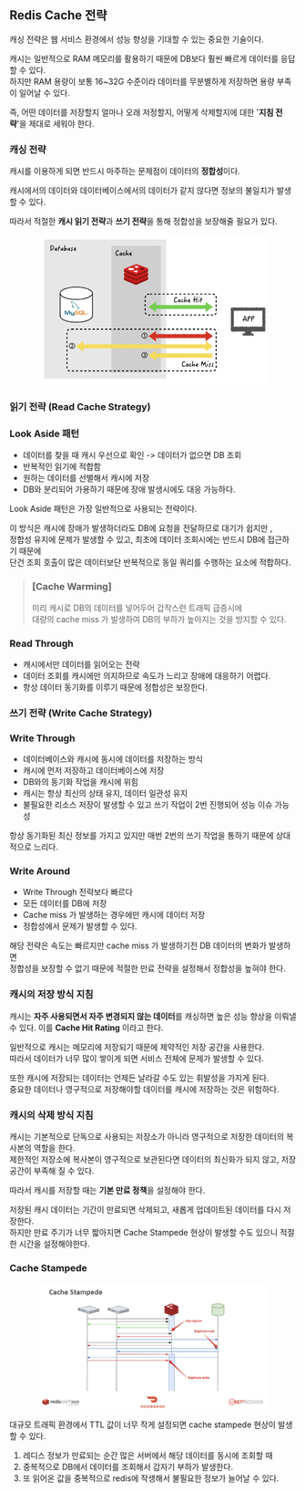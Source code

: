 ## Redis Cache 전략

캐싱 전략은 웹 서비스 환경에서 성능 향상을 기대할 수 있는 중요한 기술이다.

캐시는 일반적으로 RAM 메모리를 활용하기 때문에 DB보다 훨씬 빠르게 데이터를 응답할 수 있다. \
하지만 RAM 용량이 보통 16~32G 수준이라 데이터를 무분별하게 저장하면 용량 부족이 일어날 수 있다.

즉, 어떤 데이터를 저장할지 얼마나 오래 저정할지, 어떻게 삭제할지에 대한 '**지침 전략**'을 제대로 세워야 한다.

### 캐싱 전략 
캐시를 이용하게 되면 반드시 마주하는 문제점이 데이터의 **정합성**이다.

캐시에서의 데이터와 데이터베이스에서의 데이터가 같지 않다면 정보의 불일치가 발생할 수 있다.

따라서 적절한 **캐시 읽기 전략**과 **쓰기 전략**을 통해 정합성을 보장해줄 필요가 있다.

<div align='center'>
    <img src="image/cache.png" width="400px">
</div>

### 읽기 전략 (Read Cache Strategy)

### Look Aside 패턴

- 데이터를 찾을 때 캐시 우선으로 확인 -> 데이터가 없으면 DB 조회
- 반복적인 읽기에 적합함
- 원하는 데이터를 선별해서 캐시에 저장
- DB와 분리되어 가용하기 때문에 장애 발생시에도 대응 가능하다.

Look Aside 패턴은 가장 일반적으로 사용되는 전략이다. 

이 방식은 캐시에 장애가 발생하더라도 DB에 요청을 전달하므로 대기가 쉽지만 , \
정합성 유지에 문제가 발생할 수 있고, 최초에 데이터 조회시에는 반드시 DB에 접근하기 때문에  
단건 조회 호출이 많은 데이터보단 반복적으로 동일 쿼리를 수행하는 요소에 적합하다.

> ### [Cache Warming]
> 미리 캐시로 DB의 데이터를 넣어두어 갑작스런 트래픽 급증시에 \
> 대량의 cache miss 가 발생하여 DB의 부하가 높아지는 것을 방지할 수 있다.

### Read Through

- 캐시에서만 데이터를 읽어오는 전략
- 데이터 조회를 캐시에만 의지하므로 속도가 느리고 장애에 대응하기 어렵다.
- 항상 데이터 동기화를 이루기 때문에 정합성은 보장한다.

### 쓰기 전략 (Write Cache Strategy)

### Write Through
- 데이터베이스와 캐시에 동시에 데이터를 저장하는 방식
- 캐시에 먼저 저장하고 데이터베이스에 저장
- DB와의 동기화 작업을 캐시에 위힘
- 캐시는 항상 최신의 상태 유지, 데이터 일관성 유지
- 불필요한 리소스 저장이 발생할 수 있고 쓰기 작업이 2번 진행되어 성능 이슈 가능성

항상 동기화된 최신 정보를 가지고 있지만 매번 2번의 쓰기 작업을 통하기 때문에 상대적으로 느리다.

### Write Around

- Write Through 전략보다 빠르다
- 모든 데이터를 DB에 저장 
- Cache miss 가 발생하는 경우에만 캐시에 데이터 저장
- 정합성에서 문제가 발생할 수 있다.

해당 전략은 속도는 빠르지만 cache miss 가 발생하기전 DB 데이터의 변화가 발생하면 \
정합성을 보장할 수 없기 때문에 적절한 만료 전략을 설정해서 정합성을 높혀야 한다.

### 캐시의 저장 방식 지침

캐시는 **자주 사용되면서 자주 변경되지 않는 데이터**를 캐싱하면 높은 성능 향상을 이뤄낼 수 있다.
이를 **Cache Hit Rating** 이라고 한다.

일반적으로 캐시는 메모리에 저장되기 때문에 제약적인 저장 공간을 사용한다. \
따라서 데이터가 너무 많이 쌓이게 되면 서비스 전체에 문제가 발생할 수 있다.

또한 캐시에 저장되는 데이터는 언제든 날라갈 수도 있는 휘발성을 가지게 된다. \
중요한 데이터나 영구적으로 저장해야할 데이터를 캐시에 저장하는 것은 위험하다.

### 캐시의 삭제 방식 지침

캐시는 기본적으로 단독으로 사용되는 저장소가 아니라 영구적으로 저장한 데이터의 복사본의 역할을 한다. \
제한적인 저장소에 복사본이 영구적으로 보관된다면 데이터의 최신화가 되지 않고, 저장공간이 부족해 질 수 있다.

따라서 캐시를 저장할 때는 **기본 만료 정책**을 설정해야 한다.

저장된 캐시 데이터는 기간이 만료되면 삭제되고, 새롭게 업데이트된 데이터를 다시 저장한다. \
하지만 만료 주기가 너무 짧아지면 Cache Stampede 현상이 발생할 수도 있으니 적절한 시간을 설정해야한다.

### Cache Stampede

<div align='center'>
    <img src="image/cache_stam.png" width="400px">
</div>

대규모 트래픽 환경에서 TTL 값이 너무 작게 설정되면 cache stampede 현상이 발생할 수 있다.

1. 레디스 정보가 만료되는 순간 많은 서버에서 해당 데이터를 동시에 조회할 때 
2. 중복적으로 DB에서 데이터를 조회해서 갑자기 부하가 발생한다.
3. 또 읽어온 값을 중복적으로 redis에 작생해서 불필요한 정보가 늘어날 수 있다.


